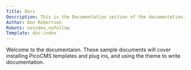 ```yaml
---
Title: Docs
Description: This is the Documentation section of the documentation.
Author: Don Robertson
Robots: noindex,nofollow
Template: doc-index
---
```

Welcome to the documentaion. These sample documents will cover installing PicoCMS templates and plug ins, and using the theme to write documentation.
